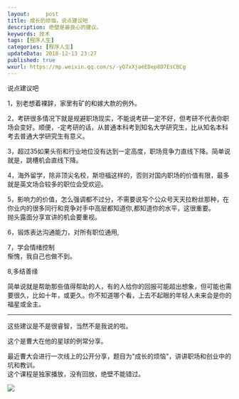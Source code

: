 ```yaml
---   
layout:     post  
title: 成长的烦恼，说点建议吧   
description: 绝壁是最良心的建议。 
keywords: 技术
tags: [程序人生]  
categories: [程序人生]  
updateData: 2018-12-13 23:27  
published: true   
wxurl: https://mp.weixin.qq.com/s/-yO7xXjaeEDep8D7EsCBCg  
---  
```


 

说点建议吧  


1，别老想着裸辞，家里有矿的和嫁大款的例外。  


2，考研很多情况下就是规避职场现实，不能说考研一定不好，但考研不代表你职场会变好。顺便，-定考研的话，从普通本科考到知名大学研究生，比从知名本科考去普通大学研究生有意义。  


3，超过35如果头衔和行业地位没有达到一定高度，职场竞争力直线下降。简单说就是，跳槽机会直线下降。  


4，海外留学，除非顶尖名校，斯坦福这样的，否则对国内职场的价值有限，最多就是英文场合较多的职位会受欢迎。  


5，影响力的价值，怎么强调都不过分，不需要说写个公众号天天拉粉丝那种，在你业内的很多同行和竞争对手中高层都知道你,都知道你的水平，这很重要。  
抛头露面分享宣讲的机会要重视。  


6，锻炼表达沟通能力，对所有职位通用,  


7，学会情绪控制  
惭愧，我自己也做不到。  


8,多结善缘  


简单说就是帮助那些值得帮助的人，有的人给你的回报可能超出想象，但可能也需要很久，比如十年，或更久。你不知道哪个看，上去不起眼的年轻人未来会是你的福星或金主。  


----

这些建议是不是很睿智，当然不是我说的啦。  


这个是曹大在他的星球的例常分享。  


最近曹大会进行一次线上的公开分享，题目为"成长的烦恼"，讲讲职场和创业中的坑和教训。  
这个课程是独家播放，没有回放，绝壁不能错过。  

![](https://res2018.tiankonguse.com/images/2018/12/20181213235921.jpg)




